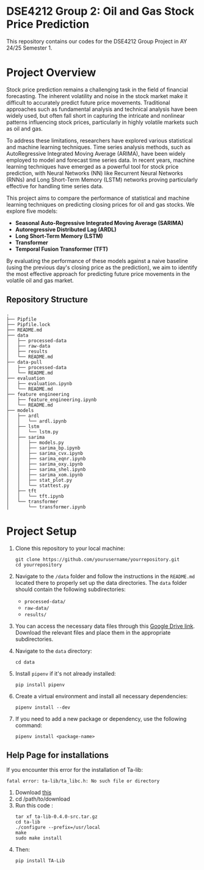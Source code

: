 # DSE4212 Group 2: Oil and Gas Stock Price Prediction
This repository contains our codes for the DSE4212 Group Project in AY 24/25 Semester 1.

# Project Overview

Stock price prediction remains a challenging task in the field of financial forecasting. The inherent volatility and noise in the stock market make it difficult to accurately predict future price movements. Traditional approaches such as fundamental analysis and technical analysis have been widely used, but often fall short in capturing the intricate and nonlinear patterns influencing stock prices, particularly in highly volatile markets such as oil and gas.

To address these limitations, researchers have explored various statistical and machine learning techniques. Time series analysis methods, such as AutoRegressive Integrated Moving Average (ARIMA), have been widely employed to model and forecast time series data. In recent years, machine learning techniques have emerged as a powerful tool for stock price prediction, with Neural Networks (NN) like Recurrent Neural Networks (RNNs) and Long Short-Term Memory (LSTM) networks proving particularly effective for handling time series data.

This project aims to compare the performance of statistical and machine learning techniques on predicting closing prices for oil and gas stocks. We explore five models:
- **Seasonal Auto-Regressive Integrated Moving Average (SARIMA)**
- **Autoregressive Distributed Lag (ARDL)**
- **Long Short-Term Memory (LSTM)**
- **Transformer**
- **Temporal Fusion Transformer (TFT)**

By evaluating the performance of these models against a naive baseline (using the previous day's closing price as the prediction), we aim to identify the most effective approach for predicting future price movements in the volatile oil and gas market.

## Repository Structure
```
.
├── Pipfile
├── Pipfile.lock
├── README.md
├── data
│   ├── processed-data
│   ├── raw-data
│   ├── results
│   └── README.md
├── data-pull
│   ├── processed-data
│   └── README.md
├── evaluation
│   ├── evaluation.ipynb
│   └── README.md
├── feature engineering
│   ├── feature_engineering.ipynb
│   └── README.md
├── models
│   ├── ardl
│   │   └── ardl.ipynb
│   ├── lstm
│   │   └── lstm.py
│   ├── sarima
│   │   ├── models.py
│   │   ├── sarima_bp.ipynb
│   │   ├── sarima_cvx.ipynb
│   │   ├── sarima_eqnr.ipynb
│   │   ├── sarima_oxy.ipynb
│   │   ├── sarima_shel.ipynb
│   │   ├── sarima_xom.ipynb
│   │   ├── stat_plot.py
│   │   └── stattest.py
│   ├── tft
│   │   └── tft.ipynb
│   └── transformer
│       └── transformer.ipynb
```
# Project Setup

1. Clone this repository to your local machine:

    ```shell
    git clone https://github.com/yourusername/yourrepository.git
    cd yourrepository
    ```

2. Navigate to the `/data` folder and follow the instructions in the `README.md` located there to properly set up the data directories. The `data` folder should contain the following subdirectories:

   - `processed-data/`
   - `raw-data/`
   - `results/`

3. You can access the necessary data files through this [Google Drive link](#). Download the relevant files and place them in the appropriate subdirectories.

4. Navigate to the `data` directory:

    ```shell
    cd data
    ```

5. Install `pipenv` if it's not already installed:

    ```shell
    pip install pipenv
    ```

6. Create a virtual environment and install all necessary dependencies:

    ```shell
    pipenv install --dev
    ```

7. If you need to add a new package or dependency, use the following command:

    ```shell
    pipenv install <package-name>
    ```

## Help Page for installations

If you encounter this error for the installation of Ta-lib:
```
fatal error: ta-lib/ta_libc.h: No such file or directory
```

1. Download [this](http://prdownloads.sourceforge.net/ta-lib/ta-lib-0.4.0-src.tar.gz)
2. cd /path/to/download
3. Run this code : 
    ```
    tar xf ta-lib-0.4.0-src.tar.gz
    cd ta-lib
    ./configure --prefix=/usr/local
    make
    sudo make install
    ```
4. Then:
    ```
    pip install TA-Lib
    ```